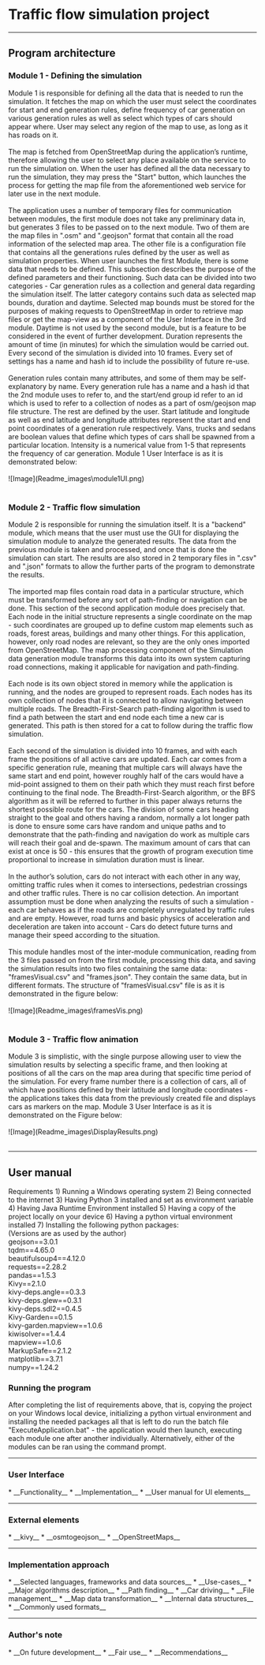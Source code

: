 <h1>Traffic flow simulation project</h1>

----

<h2>Program architecture</h2> 
<h3> Module 1 - Defining the simulation </h3>
  Module 1  is responsible for defining all the data that is needed to run the
  simulation. It fetches the map on which the user must select the coordinates
  for start and end generation rules, define frequency of car generation on
  various generation rules as well as select which types of cars should appear
  where. User may select any region of the map to use, as long as it has roads
  on it.
  <br> <br>
  The map is fetched from OpenStreetMap during the application’s runtime, 
  therefore allowing the user to select any place available on the service
  to run the simulation on. When the user has defined all the data necessary
  to run the simulation, they may press the "Start" button, which launches
  the process for getting the map file from the aforementioned web service
  for later use in the next module.
  <br> <br>
  The application uses a number of temporary files for communication between 
  modules, the first module does not take any preliminary data in, but
  generates 3 files to be passed on to the next module. Two of them are the
  map files in ".osm" and ".geojson" format that contain all the road information
  of the selected map area. The other file is a configuration file that
  contains all the generations rules defined by the user as well as simulation
  properties.
  When user launches the first Module, there is some data that needs to be
  defined. This subsection describes the purpose of the defined parameters
  and their functioning. Such data can be divided into two categories - Car
  generation rules as a collection and general data regarding the simulation
  itself. The latter category contains such data as selected map bounds, 
  duration and daytime. Selected map bounds must be stored for the purposes
  of making requests to OpenStreetMap in order to retrieve map files or
  get the map-view as a component of the User Interface in the 3rd module.
  Daytime is not used by the second module, but is a feature to be considered 
  in the event of further development. Duration represents the amount
  of time (in minutes) for which the simulation would be carried out. Every
  second of the simulation is divided into 10 frames. Every set of settings
  has a name and hash id to include the possibility of future re-use. <br> <br>
  Generation rules contain many attributes, and some of them may be 
  self-explanatory by name. Every generation rule has a name and a hash id that
  the 2nd module uses to refer to, and the start/end group id refer to an id
  which is used to refer to a collection of nodes as a part of osm/geojson map
  file structure. The rest are defined by the user. Start latitude and longitude
  as well as end latitude and longitude attributes represent the start and end
  point coordinates of a generation rule respectively. Vans, trucks and sedans
  are boolean values that define which types of cars shall be spawned from
  a particular location. Intensity is a numerical value from 1-5 that 
  represents the frequency of car generation. Module 1 User Interface is as it 
  is demonstrated below:
  <br> <br>
  ![Image](Readme_images\module1UI.png)
  <br><br>

  <h3>Module 2 - Traffic flow simulation</h3>
  Module 2 is responsible for running the simulation itself. It is a "backend" 
  module, which means that the user must use the GUI for displaying
  the simulation module to analyze the generated results. The data from the
  previous module is taken and processed, and once that is done the simulation 
  can start. The results are also stored in 2 temporary files in ".csv" and
  ".json" formats to allow the further parts of the program to demonstrate the
  results. 
  <br> <br>
  The imported map files contain road data in a particular structure, which
  must be transformed before any sort of path-finding or navigation can be
  done. This section of the second application module does precisely that.
  Each node in the initial structure represents a single coordinate on the map - 
  such coordinates are grouped up to define custom map elements such
  as roads, forest areas, buildings and many other things. For this application,
  however, only road nodes are relevant, so they are the only ones
  imported from OpenStreetMap. The map processing component of the
  Simulation data generation module transforms this data into its own 
  system capturing road connections, making it applicable for navigation and
  path-finding.
  <br> <br>
  Each node is its own object stored in memory while the application is running, 
  and the nodes are grouped to represent roads. Each nodes has its
  own collection of nodes that it is connected to allow navigating between
  multiple roads.
  The Breadth-First-Search path-finding algorithm is used to find a path 
  between the start and end node each time a new car is generated. This path is
  then stored for a cat to follow during the traffic flow simulation.
  <br> <br>
  Each second of the simulation is divided into 10 frames, and with each
  frame the positions of all active cars are updated. Each car comes from a
  specific generation rule, meaning that multiple cars will always have the
  same start and end point, however roughly half of the cars would have a
  mid-point assigned to them on their path which they must reach first before
  continuing to the final node. The Breadth-First-Search algorithm, or
  the BFS algorithm as it will be referred to further in this paper always 
  returns the shortest possible route for the cars. The division of some cars
  heading straight to the goal and others having a random, normally a lot
  longer path is done to ensure some cars have random and unique paths and
  to demonstrate that the path-finding and navigation do work as multiple
  cars will reach their goal and de-spawn.
  The maximum amount of cars that can exist at once is 50 - this ensures
  that the growth of program execution time proportional to increase in 
  simulation duration must is linear.
  <br> <br>
  In the author’s solution, cars do not interact with each other in any way,
  omitting traffic rules when it comes to intersections, pedestrian crossings
  and other traffic rules. There is no car collision detection. An important
  assumption must be done when analyzing the results of such a simulation - 
  each car behaves as if the roads are completely unregulated by traffic
  rules and are empty. However, road turns and basic physics of acceleration
  and deceleration are taken into account - Cars do detect future turns and
  manage their speed according to the situation.
  <br> <br>
  This module handles most of the inter-module communication, reading
  from the 3 files passed on from the first module, processing this data,
  and saving the simulation results into two files containing the same data:
  "framesVisual.csv" and "frames.json". They contain the same data, but in
  different formats. The structure of "framesVisual.csv" file is as it is 
  demonstrated in the figure below:
  <br> <br>
  ![Image](Readme_images\framesVis.png) 
  <br><br>

  <h3>Module 3 - Traffic flow animation</h3>
  Module 3 is simplistic, with the single purpose allowing user to view
  the simulation results by selecting a specific frame, and then looking at
  positions of all the cars on the map area during that specific time period of
  the simulation. For every frame number there is a collection of cars, all of
  which have positions defined by their latitude and longitude coordinates -
  the applications takes this data from the previously created file and displays
  cars as markers on the map. Module 3 User Interface is as it is demonstrated 
  on the Figure below:
  <br> <br>
  ![Image](Readme_images\DisplayResults.png)
  <br><br>

----

<h2>User manual</h2>
Requirements
1) Running a Windows operating system
2) Being connected to the internet
3) Having Python 3 installed and set as environment variable
4) Having Java Runtime Environment installed
5) Having a copy of the project locally on your device
6) Having a python virtual environment installed
7) Installing the following python packages:
<br>
(Versions are as used by the author)
<br>
geojson==3.0.1 <br>
tqdm==4.65.0 <br>
beautifulsoup4==4.12.0 <br>
requests==2.28.2 <br>
pandas==1.5.3 <br>
Kivy==2.1.0 <br>
kivy-deps.angle==0.3.3 <br>
kivy-deps.glew==0.3.1 <br>
kivy-deps.sdl2==0.4.5 <br>
Kivy-Garden==0.1.5 <br>
kivy-garden.mapview==1.0.6 <br>
kiwisolver==1.4.4 <br>
mapview==1.0.6 <br>
MarkupSafe==2.1.2 <br>
matplotlib==3.7.1 <br>
numpy==1.24.2 <br>
<h3>Running the program</h3>
After completing the list of requirements above, that is, 
copying the project on your Windows local device, initializing a 
python virtual environment and installing the needed packages
all that is left to do run the batch file "ExecuteApplication.bat" - the
application would then launch, executing each module one after another individually.
Alternatively, either of the modules can be ran using the command prompt.

----

<h3>User Interface</h3>
* __Functionality__
* __Implementation__
* __User manual for UI elements__

----

<h3>External elements</h3>
* __kivy__
* __osmtogeojson__
* __OpenStreetMaps__

----

<h3>Implementation approach</h3>
* __Selected languages, frameworks and data sources__
* __Use-cases__
* __Major algorithms description__
  * __Path finding__
  * __Car driving__
  * __File management__
  * __Map data transformation__
* __Internal data structures__
* __Commonly used formats__

----

<h3>Author's note</h3>
* __On future development__
* __Fair use__
* __Recommendations__


